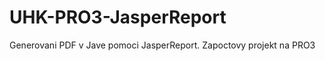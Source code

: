 UHK-PRO3-JasperReport
=====================

Generovani PDF v Jave pomoci JasperReport. Zapoctovy projekt na PRO3